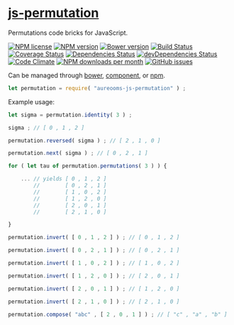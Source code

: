 [js-permutation](http://aureooms.github.io/js-permutation)
==

Permutations code bricks for JavaScript.

[![NPM license](http://img.shields.io/npm/l/aureooms-js-permutation.svg?style=flat)](https://raw.githubusercontent.com/aureooms/js-permutation/master/LICENSE)
[![NPM version](http://img.shields.io/npm/v/aureooms-js-permutation.svg?style=flat)](https://www.npmjs.org/package/aureooms-js-permutation)
[![Bower version](http://img.shields.io/bower/v/aureooms-js-permutation.svg?style=flat)](http://bower.io/search/?q=aureooms-js-permutation)
[![Build Status](http://img.shields.io/travis/aureooms/js-permutation.svg?style=flat)](https://travis-ci.org/aureooms/js-permutation)
[![Coverage Status](http://img.shields.io/coveralls/aureooms/js-permutation.svg?style=flat)](https://coveralls.io/r/aureooms/js-permutation)
[![Dependencies Status](http://img.shields.io/david/aureooms/js-permutation.svg?style=flat)](https://david-dm.org/aureooms/js-permutation#info=dependencies)
[![devDependencies Status](http://img.shields.io/david/dev/aureooms/js-permutation.svg?style=flat)](https://david-dm.org/aureooms/js-permutation#info=devDependencies)
[![Code Climate](http://img.shields.io/codeclimate/github/aureooms/js-permutation.svg?style=flat)](https://codeclimate.com/github/aureooms/js-permutation)
[![NPM downloads per month](http://img.shields.io/npm/dm/aureooms-js-permutation.svg?style=flat)](https://www.npmjs.org/package/aureooms-js-permutation)
[![GitHub issues](http://img.shields.io/github/issues/aureooms/js-permutation.svg?style=flat)](https://github.com/aureooms/js-permutation/issues)

Can be managed through [bower](https://github.com/bower/bower),
[component](https://github.com/componentjs/component), or
[npm](https://github.com/npm/npm).

```js
let permutation = require( "aureooms-js-permutation" ) ;
```

Example usage:

```js
let sigma = permutation.identity( 3 ) ;

sigma ; // [ 0 , 1 , 2 ]

permutation.reversed( sigma ) ; // [ 2 , 1 , 0 ]

permutation.next( sigma ) ; // [ 0 , 2 , 1 ]

for ( let tau of permutation.permutations( 3 ) ) {

	... // yields [ 0 , 1 , 2 ]
	    //        [ 0 , 2 , 1 ]
	    //        [ 1 , 0 , 2 ]
	    //        [ 1 , 2 , 0 ]
	    //        [ 2 , 0 , 1 ]
	    //        [ 2 , 1 , 0 ]

}

permutation.invert( [ 0 , 1 , 2 ] ) ; // [ 0 , 1 , 2 ]

permutation.invert( [ 0 , 2 , 1 ] ) ; // [ 0 , 2 , 1 ]

permutation.invert( [ 1 , 0 , 2 ] ) ; // [ 1 , 0 , 2 ]

permutation.invert( [ 1 , 2 , 0 ] ) ; // [ 2 , 0 , 1 ]

permutation.invert( [ 2 , 0 , 1 ] ) ; // [ 1 , 2 , 0 ]

permutation.invert( [ 2 , 1 , 0 ] ) ; // [ 2 , 1 , 0 ]

permutation.compose( "abc" , [ 2 , 0 , 1 ] ) ; // [ "c" , "a" , "b" ]
```

